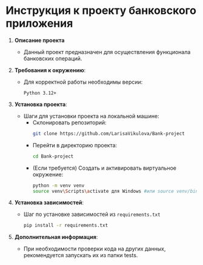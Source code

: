 # Инструкция к проекту банковского приложения
1. **Описание проекта**
   - Данный проект предназначен для осуществления функционала банковских операций.
2. **Требования к окружению**:
   - Для корректной работы необходимы версии:
     ```
     Python 3.12+
     ```
3. **Установка проекта**:
   - Шаги для установки проекта на локальной машине:
     - Склонировать репозиторий:
       ```bash
       git clone https://github.com/LarisaVikulova/Bank-project
       ```
     - Перейти в директорию проекта:
       ```bash
       cd Bank-project
       ```
     - (Если требуется) Создать и активировать виртуальное окружение:
       ```bash
       python -m venv venv
       source venv\Scripts\activate для Windows #или source venv/bin/activate для MacOS
       ```

4. **Установка зависимостей**:
   - Шаг по установке зависимостей из `requirements.txt` 
     ```bash
     pip install -r requirements.txt
     ```

5. **Дополнительная информация**:
   - При необходимости проверки кода на других данных, рекомендуется запускать их из папки tests.